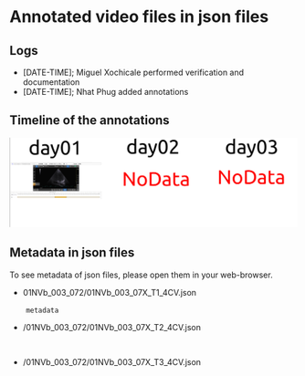 # Annotated video files in json files

## Logs
* [DATE-TIME]; Miguel Xochicale performed verification and documentation 
* [DATE-TIME]; Nhat Phug added annotations

## Timeline of the annotations 
![fig](annotations.png)

## Metadata in json files
To see metadata of json files, please open them in your web-browser.

* 01NVb_003_072/01NVb_003_07X_T1_4CV.json
```
	metadata	

``` 

* /01NVb_003_072/01NVb_003_07X_T2_4CV.json
```
	

```

* /01NVb_003_072/01NVb_003_07X_T3_4CV.json
``` 
	

```  
